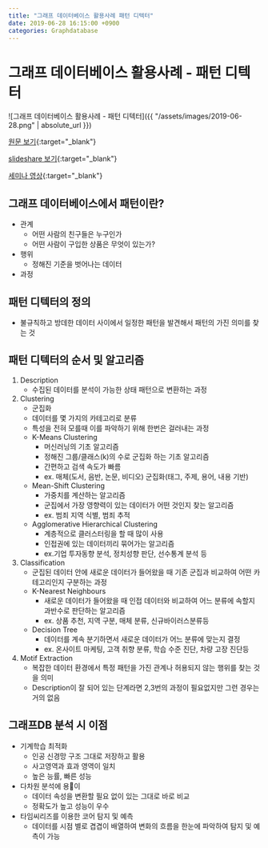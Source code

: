 ```yaml
---
title: "그래프 데이터베이스 활용사례 패턴 디텍터"
date: 2019-06-28 16:15:00 +0900
categories: Graphdatabase
---
```


# 그래프 데이터베이스 활용사례 - 패턴 디텍터

![그래프 데이터베이스 활용사례 - 패턴 디텍터]({{ "/assets/images/2019-06-28.png" | absolute_url }})

[원문 보기](https://bitnine.tistory.com/297){:target="_blank"} 

[slideshare 보기](https://www.slideshare.net/bitnineglobal/graph-database-meetup-in-korea-5-graph-database-5-offerings-patterndetector){:target="_blank"} 

[세미나 영상](https://youtu.be/SRDfJDQuLd0){:target="_blank"} 


## 그래프 데이터베이스에서 패턴이란?

- 관계
	- 어떤 사람의 친구들은 누구인가
	- 어떤 사람이 구입한 상품은 무엇이 있는가?
- 행위
	- 정해진 기준을 벗어나는 데이터
- 과정

## 패턴 디텍터의 정의

- 불규칙하고 방데한 데이터 사이에서 일정한 패턴을 발견해서 패턴의 가진 의미를 찾는 것

## 패턴 디텍터의 순서 및 알고리즘

1. Description
	- 수집된 데이터를 분석이 가능한 상태 패턴으로 변환하는 과정
2. Clustering
	- 군집화
	- 데이터를 몇 가지의 카테고리로 분류
	- 특성을 전혀 모를때 이를 파악하기 위해 한번은 걸러내는 과정
	- K-Means Clustering
		- 머신러닝의 기초 알고리즘
		- 정해진 그룹/클래스(k)의 수로 군집화 하는 기초 알고리즘
		- 간편하고 검색 속도가 빠름
		- ex. 매체(도서, 음반, 논문, 비디오) 군집화(태그, 주제, 용어,  내용 기반)
	- Mean-Shift Clustering
		- 가중치를 계산하는 알고리즘
		- 군집에서 가장 영향력이 있는 데이터가 어떤 것인지 찾는 알고리즘
		- ex. 범죄 지역 식별, 범죄 추적
	- Agglomerative Hierarchical Clustering
		- 계층적으로 클러스터링을 할 때 많이 사용
		- 인접권에 있는 데이터끼리 묶어가는 알고리즘
		- ex.기업 투자동향 분석, 정치성향 판단, 선수통계 분석 등
3. Classification
	- 군집된 데이터 안에 새로운 데이터가 들어왔을 때 기존 군집과 비교하여 어떤 카테고리인지 구분하는 과정
	- K-Nearest Neighbours
		- 새로운 데이터가 들어왔을 때 인접 데이터와 비교하여 어느 분류에 속할지 과반수로 판단하는 알고리즘
		- ex. 상품 추천, 지역 구분, 매체 분류, 신규바이러스분류등
	- Decision Tree
		- 데이터를 계속 분기하면서 새로운 데이터가 어느 분류에 맞는지 결정
		- ex. 온사이트 마케팅, 고객 취향 분류, 학습 수준 진단, 차량 고장 진단등
4. Motif Extraction
	- 복잡한 데이터 환경에서 특정 패턴을 가진 관계나 허용되지 않는 행위를 찾는 것을 의미
	- Description이 잘 되어 있는 단계라면 2,3번의 과정이 필요없지만 그런 경우는 거의 없음

## 그래프DB 분석 시 이점

- 기계학습 최적화
	- 인공 신경망 구조 그대로 저장하고 활용
	- 사고영역과 효과 영역이 일치
	- 높은 능률, 빠른 성능
- 다차원 분석에 용이
	- 데이터 속성을 변환할 필요 없이 있는 그대로 바로 비교
	- 정확도가 높고 성능이 우수
- 타임씨리즈를 이용한 코어 탐지 및 예측
	- 데이터를 시점 별로 겹겹이 배열하여 변화의 흐름을 한눈에 파악하여 탐지 및 예측이 가능
